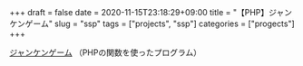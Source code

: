 +++
draft = false
date = 2020-11-15T23:18:29+09:00
title = "【PHP】ジャンケンゲーム"
slug = "ssp"
tags = ["projects", "ssp"]
categories = ["progects"]
+++

[ジャンケンゲーム](https://github.com/yamaneco05/stone-scissor-paper-game)
（PHPの関数を使ったプログラム）